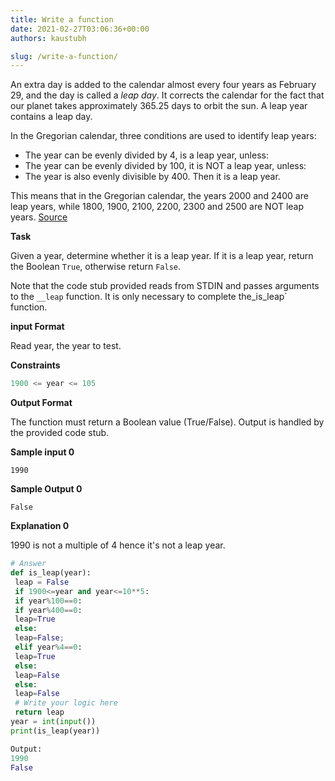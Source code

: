 ```yaml
---
title: Write a function
date: 2021-02-27T03:06:36+00:00
authors: kaustubh

slug: /write-a-function/
---
```

An extra day is added to the calendar almost every four years as February 29, and the day is called a _leap day_. It corrects the calendar for the fact that our planet takes approximately 365.25 days to orbit the sun. A leap year contains a leap day.

In the Gregorian calendar, three conditions are used to identify leap years:

 * The year can be evenly divided by 4, is a leap year, unless:
 * The year can be evenly divided by 100, it is NOT a leap year, unless:
 * The year is also evenly divisible by 400. Then it is a leap year.

This means that in the Gregorian calendar, the years 2000 and 2400 are leap years, while 1800, 1900, 2100, 2200, 2300 and 2500 are NOT leap years. [Source](https://www.timeanddate.com/date/leapyear.html)

**Task**

Given a year, determine whether it is a leap year. If it is a leap year, return the Boolean `True`, otherwise return `False`.

Note that the code stub provided reads from STDIN and passes arguments to the `__leap` function. It is only necessary to complete the_is_leap` function.

**input Format**

Read year, the year to test.

**Constraints**

```python title="file.py"
1900 <= year <= 105
```

**Output Format**

The function must return a Boolean value (True/False). Output is handled by the provided code stub.

**Sample input 0**


```
1990

```


**Sample Output 0**


```
False

```


**Explanation 0**

1990 is not a multiple of 4 hence it's not a leap year.



```python title="file.py"
# Answer
def is_leap(year):
 leap = False
 if 1900<=year and year<=10**5:
 if year%100==0:
 if year%400==0:
 leap=True
 else:
 leap=False;
 elif year%4==0:
 leap=True
 else:
 leap=False
 else:
 leap=False
 # Write your logic here
 return leap
year = int(input())
print(is_leap(year))
```

```python title="file.py"
Output:
1990
False
```